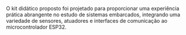 O kit didático proposto foi projetado para proporcionar uma experiência prática abrangente no estudo de sistemas embarcados, integrando uma variedade de sensores, atuadores e interfaces de comunicação ao microcontrolador ESP32. 
